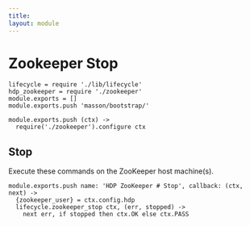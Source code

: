 ```yaml
---
title: 
layout: module
---
```


# Zookeeper Stop

    lifecycle = require './lib/lifecycle'
    hdp_zookeeper = require './zookeeper'
    module.exports = []
    module.exports.push 'masson/bootstrap/'

    module.exports.push (ctx) ->
      require('./zookeeper').configure ctx

## Stop

Execute these commands on the ZooKeeper host machine(s).

    module.exports.push name: 'HDP ZooKeeper # Stop', callback: (ctx, next) ->
      {zookeeper_user} = ctx.config.hdp
      lifecycle.zookeeper_stop ctx, (err, stopped) ->
        next err, if stopped then ctx.OK else ctx.PASS

